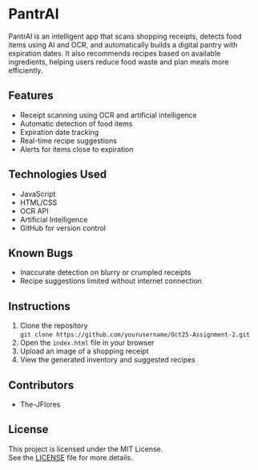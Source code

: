 # PantrAI

PantrAI is an intelligent app that scans shopping receipts, detects food items using AI and OCR, and automatically builds a digital pantry with expiration dates. It also recommends recipes based on available ingredients, helping users reduce food waste and plan meals more efficiently.

## Features
- Receipt scanning using OCR and artificial intelligence
- Automatic detection of food items
- Expiration date tracking
- Real-time recipe suggestions
- Alerts for items close to expiration

## Technologies Used
- JavaScript
- HTML/CSS
- OCR API
- Artificial Intelligence
- GitHub for version control

## Known Bugs
- Inaccurate detection on blurry or crumpled receipts
- Recipe suggestions limited without internet connection

## Instructions
1. Clone the repository  
   `git clone https://github.com/yourusername/Oct25-Assignment-2.git`
2. Open the `index.html` file in your browser  
3. Upload an image of a shopping receipt  
4. View the generated inventory and suggested recipes

## Contributors
- The-JFlores

## License

This project is licensed under the MIT License.  
See the [LICENSE](LICENSE) file for more details.